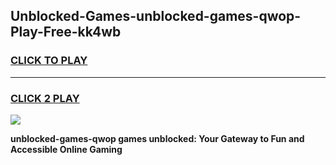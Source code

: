 
## Unblocked-Games-unblocked-games-qwop-Play-Free-kk4wb
<h3>
<a href="https://premium76.site?title=unblocked-games-qwop&ref=20M">CLICK TO PLAY</a></h3>
<hr>

<h3>
<a href="https://premium76.site?title=unblocked-games-qwop&ref=20M">CLICK 2 PLAY</a>
  
</h3>

<a href="https://premium76.site?title=unblocked-games-qwop&ref=19M"><img src="https://clearcache.store/games.png"></a>


**unblocked-games-qwop games unblocked: Your Gateway to Fun and Accessible Online Gaming**
